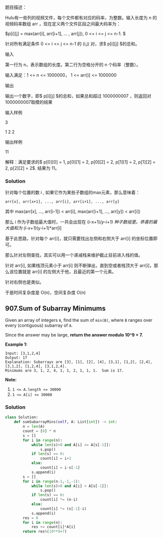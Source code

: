 题目描述：

Hulu有一些列的视频文件，每个文件都有对应的码率，为整数。输入长度为 n 的视频码率数组 arr ，现在定义两个文件区段之间最大码率为：

 $p[i][j] = max(arr[i], arr[i+1], ... , arr[j]), 0 <= i <= j <= n-1. $

针对所有满足条件 0 <= i <= j <= n-1 的 (i,j) 对，求$ p[i][j] $的总和。

输入

第一行为 n，表示数组的长度。第二行为空格分开的 n 个码率（整数）。

输入满足：1 <= n <= 1000000， 1 <= arr[i] <= 1000000

输出

输出一个数字，即$ p[i][j] $的总和，如果总和超过 1000000007 ，则返回对1000000007取模的结果

输入样例

3

1 2 2

输出样例

11

解释：满足要求的$ p[0][0] = 1, p[0][1] = 2, p[0][2] = 2, p[1][1] = 2, p[1][2] = 2, p[2][2] = 2$. 结果为 11。



### Solution

针对每个位置的数 i , 如果它作为某些子数组的max元素，那么意味着：

    arr[x], arr[x+1], ..., arr[i], arr[i+1], ..., arr[y]

其中 max(arr[x], ..., arr[i-1]) < arr[i], max(arr[i+1], ..., arr[y]) < arr[i])

那么 i 作为子数组最大值时，一共会出现在 (i-x+1)*(y-i+1) 种子数组里。恭喜的最大值和为 (i-x+1)*(y-i+1)*arr[i]

基于此思路，针对每个 arr[i]，就只需要找出左侧和右侧大于 arr[i] 的坐标位置即可。

那么针对左侧查找，其实可以用一个递减栈来维护截止目前进入栈的值。

针对 arr[i], 如果栈顶元素小于 arr[i] 则不断弹出，直到空或者栈顶大于 arr[i]，那么该位置就是 arr[i] 的左侧大于他，且最近的第一个元素。

针对右侧也是类似。

于是时间复杂度是 O(n)，空间复杂度 O(n)



## 907.Sum of Subarray Minimums

Given an array of integers `A`, find the sum of `min(B)`, where `B` ranges over every (contiguous) subarray of `A`.

Since the answer may be large, **return the answer modulo 10^9 + 7.**

 

**Example 1:**

```
Input: [3,1,2,4]
Output: 17
Explanation: Subarrays are [3], [1], [2], [4], [3,1], [1,2], [2,4], [3,1,2], [1,2,4], [3,1,2,4]. 
Minimums are 3, 1, 2, 4, 1, 1, 2, 1, 1, 1.  Sum is 17.
```

 

**Note:**

1. `1 <= A.length <= 30000`
2. `1 <= A[i] <= 30000`

### Solution

```python
class Solution:
    def sumSubarrayMins(self, A: List[int]) -> int:
        n = len(A)
        count = [0] * n
        s = []
        for i in range(n):
            while len(s)>0 and A[i] <= A[s[-1]]:
                s.pop()
            if len(s) == 0:
                count[i] = i+1
            else:
                count[i] = i-s[-1]
            s.append(i)
        s = []
        for i in range(n-1,-1,-1):
            while len(s)>0 and A[i] < A[s[-1]]:
                s.pop()
            if len(s) == 0:
                count[i] *= (n-i)
            else:
                count[i] *= (s[-1]-i)
            s.append(i)
        res = 0
        for i in range(n):
            res += count[i]*A[i]
        return res%(10**9+7)
```

